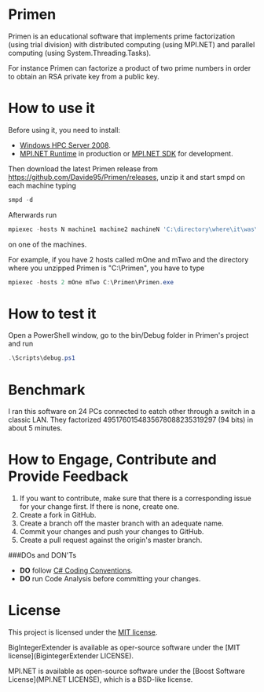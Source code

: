Primen
======
Primen is an educational software that implements prime factorization (using trial division)
with distributed computing (using MPI.NET)
and parallel computing (using System.Threading.Tasks).

For instance Primen can factorize a product of two prime numbers in order to obtain an RSA private key from a public key.

How to use it
==================
Before using it, you need to install:
* [Windows HPC Server 2008](http://www.microsoft.com/en-us/download/details.aspx?id=6847).
* [MPI.NET Runtime](http://www.osl.iu.edu/research/mpi.net/files/1.0.0/MPI.NET%20Runtime.msi) in production or [MPI.NET SDK](http://www.osl.iu.edu/research/mpi.net/files/1.0.0/MPI.NET%20SDK.msi) for development.

Then download the latest Primen release from https://github.com/Davide95/Primen/releases, unzip it and start smpd on each machine typing
```PowerShell
smpd -d
```
Afterwards  run
```PowerShell
mpiexec -hosts N machine1 machine2 machineN 'C:\directory\where\it\was\unzipped\Primen.exe'
```
on one of the machines.


For example, if you have 2 hosts called mOne and mTwo and the directory where you unzipped Primen is "C:\Primen", you have to type
```PowerShell
mpiexec -hosts 2 mOne mTwo C:\Primen\Primen.exe
```

How to test it
==================
Open a PowerShell window, go to the bin/Debug folder in Primen's project and run 
```PowerShell
.\Scripts\debug.ps1
```

Benchmark
==================
I ran this software on 24 PCs connected to eatch other through a switch in a classic LAN. They factorized 4951760154835678088235319297 (94 bits) in about 5 minutes.



How to Engage, Contribute and Provide Feedback
==================
1. If you want to contribute, make sure that there is a corresponding issue for your change first. If there is none, create one.
2. Create a fork in GitHub.
3. Create a branch off the master branch with an adequate name.
4. Commit your changes and push your changes to GitHub.
5. Create a pull request against the origin's master branch.

###DOs and DON'Ts
* **DO** follow [C# Coding Conventions](http://msdn.microsoft.com/en-us/library/ff926074.aspx).
* **DO** run Code Analysis before committing your changes.

License
==================
This project is licensed under the [MIT license](LICENSE).

BigIntegerExtender is available as oper-source software under the [MIT license](BigintegerExtender LICENSE).

MPI.NET is available as open-source software under the [Boost Software License](MPI.NET LICENSE), which is a BSD-like license.

